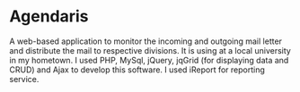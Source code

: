 Agendaris
=========

A web-based application to monitor the incoming and outgoing mail letter and distribute the mail to respective divisions. 
It is using at a local university in my hometown. I used PHP, MySql, jQuery, jqGrid (for displaying data and CRUD) and Ajax to develop this software. 
I used iReport for reporting service. 
